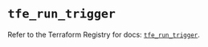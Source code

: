 # `tfe_run_trigger`

Refer to the Terraform Registry for docs: [`tfe_run_trigger`](https://registry.terraform.io/providers/hashicorp/tfe/0.68.2/docs/resources/run_trigger).
